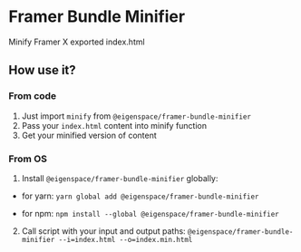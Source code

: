 # Framer Bundle Minifier

Minify Framer X exported index.html

## How use it?

### From code

1. Just import `minify` from `@eigenspace/framer-bundle-minifier`
2. Pass your `index.html` content into minify function
3. Get your minified version of content

### From OS

1. Install `@eigenspace/framer-bundle-minifier` globally: 

  * for yarn:
    `yarn global add @eigenspace/framer-bundle-minifier`

  * for npm:
    `npm install --global @eigenspace/framer-bundle-minifier`
   
2. Call script with your input and output paths:
   `@eigenspace/framer-bundle-minifier --i=index.html --o=index.min.html`
   
